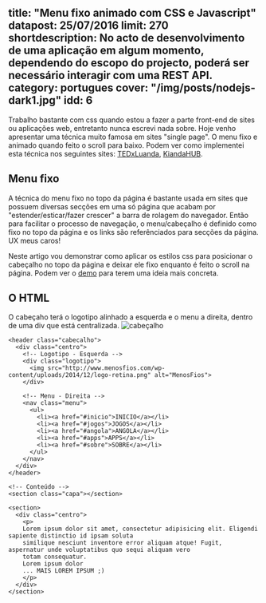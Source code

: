 title: "Menu fixo animado com CSS e Javascript"
datapost: 25/07/2016
limit: 270
shortdescription: No acto de desenvolvimento de uma aplicação em algum momento, dependendo do escopo do projecto, poderá ser necessário interagir com uma REST API.
category: portugues
cover: "/img/posts/nodejs-dark1.jpg"
idd: 6
---

Trabalho bastante com css quando estou a fazer a parte front-end de sites ou aplicações web, entretanto nunca escrevi nada sobre. Hoje venho apresentar uma técnica muito famosa em sites "single page". O menu fixo e animado quando feito o scroll para baixo. Podem ver como implementei esta técnica nos seguintes sites: [TEDxLuanda](http://tedxluanda.com/), [KiandaHUB](http://kiandahub.com/).

## Menu fixo

A técnica do menu fixo no topo da página é bastante usada em sites que possuem diversas secções em uma só página que acabam por "estender/esticar/fazer crescer" a barra de rolagem do navegador. Então para facilitar o processo de navegação, o menu/cabeçalho é definido como fixo no topo da página e os links são referênciados para secções da página. UX meus caros!

Neste artigo vou demonstrar como aplicar os estilos css para posicionar o cabeçalho no topo da página e deixar ele fixo enquanto é feito o scroll na página. Podem ver o [demo](https://jsfiddle.net/Lvjrc91r/) para terem uma ideia mais concreta.

## O HTML

O cabeçaho terá o logotipo alinhado a esquerda e o menu a direita, dentro de uma div que está centralizada.
![cabeçalho](/img/posts/cabecalho.png)

    <header class="cabecalho">
      <div class="centro">
        <!-- Logotipo - Esquerda -->
        <div class="logotipo">
          <img src="http://www.menosfios.com/wp-content/uploads/2014/12/logo-retina.png" alt="MenosFios">
        </div>
      
        <!-- Menu - Direita -->
        <nav class="menu">
          <ul>
            <li><a href="#inicio">INICIO</a></li>
            <li><a href="#jogos">JOGOS</a></li>
            <li><a href="#angola">ANGOLA</a></li>
            <li><a href="#apps">APPS</a></li>
            <li><a href="#sobre">SOBRE</a></li>
          </ul>
        </nav>
      </div>
    </header>

    <!-- Conteúdo -->
    <section class="capa"></section>

    <section>
      <div class="centro">
        <p>
        Lorem ipsum dolor sit amet, consectetur adipisicing elit. Eligendi sapiente distinctio id ipsam soluta 
        similique nesciunt inventore error aliquam atque! Fugit, aspernatur unde voluptatibus quo sequi aliquam vero 
        totam consequatur.
        Lorem ipsum dolor
        ... MAIS LOREM IPSUM ;)
        </p>
      </div>
    </section>

